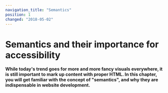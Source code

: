 ```yaml
---
navigation_title: "Semantics"
position: 1
changed: "2018-05-02"
---
```


# Semantics and their importance for accessibility

**While today's trend goes for more and more fancy visuals everywhere, it is still important to mark up content with proper HTML. In this chapter, you will get familiar with the concept of "semantics", and why they are indispensable in website development.**
